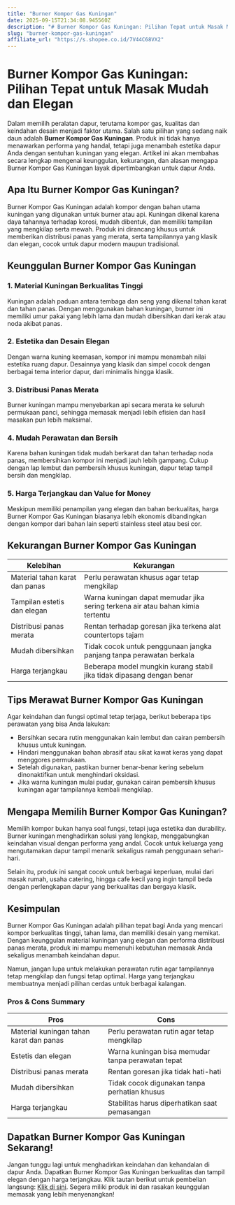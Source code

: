 ```yaml
---
title: "Burner Kompor Gas Kuningan"
date: 2025-09-15T21:34:08.945560Z
description: "# Burner Kompor Gas Kuningan: Pilihan Tepat untuk Masak Mudah dan Elegan..."
slug: "burner-kompor-gas-kuningan"
affiliate_url: "https://s.shopee.co.id/7V44C68VX2"
---
```

# Burner Kompor Gas Kuningan: Pilihan Tepat untuk Masak Mudah dan Elegan

Dalam memilih peralatan dapur, terutama kompor gas, kualitas dan keindahan desain menjadi faktor utama. Salah satu pilihan yang sedang naik daun adalah **Burner Kompor Gas Kuningan**. Produk ini tidak hanya menawarkan performa yang handal, tetapi juga menambah estetika dapur Anda dengan sentuhan kuningan yang elegan. Artikel ini akan membahas secara lengkap mengenai keunggulan, kekurangan, dan alasan mengapa Burner Kompor Gas Kuningan layak dipertimbangkan untuk dapur Anda.

## Apa Itu Burner Kompor Gas Kuningan?

Burner Kompor Gas Kuningan adalah kompor dengan bahan utama kuningan yang digunakan untuk burner atau api. Kuningan dikenal karena daya tahannya terhadap korosi, mudah dibentuk, dan memiliki tampilan yang mengkilap serta mewah. Produk ini dirancang khusus untuk memberikan distribusi panas yang merata, serta tampilannya yang klasik dan elegan, cocok untuk dapur modern maupun tradisional.

## Keunggulan Burner Kompor Gas Kuningan

### 1. Material Kuningan Berkualitas Tinggi

Kuningan adalah paduan antara tembaga dan seng yang dikenal tahan karat dan tahan panas. Dengan menggunakan bahan kuningan, burner ini memiliki umur pakai yang lebih lama dan mudah dibersihkan dari kerak atau noda akibat panas.

### 2. Estetika dan Desain Elegan

Dengan warna kuning keemasan, kompor ini mampu menambah nilai estetika ruang dapur. Desainnya yang klasik dan simpel cocok dengan berbagai tema interior dapur, dari minimalis hingga klasik.

### 3. Distribusi Panas Merata

Burner kuningan mampu menyebarkan api secara merata ke seluruh permukaan panci, sehingga memasak menjadi lebih efisien dan hasil masakan pun lebih maksimal.

### 4. Mudah Perawatan dan Bersih

Karena bahan kuningan tidak mudah berkarat dan tahan terhadap noda panas, membersihkan kompor ini menjadi jauh lebih gampang. Cukup dengan lap lembut dan pembersih khusus kuningan, dapur tetap tampil bersih dan mengkilap.

### 5. Harga Terjangkau dan Value for Money

Meskipun memiliki penampilan yang elegan dan bahan berkualitas, harga Burner Kompor Gas Kuningan biasanya lebih ekonomis dibandingkan dengan kompor dari bahan lain seperti stainless steel atau besi cor.

## Kekurangan Burner Kompor Gas Kuningan

| Kelebihan | Kekurangan |
|------------|--------------|
| Material tahan karat dan panas | Perlu perawatan khusus agar tetap mengkilap |
| Tampilan estetis dan elegan | Warna kuningan dapat memudar jika sering terkena air atau bahan kimia tertentu |
| Distribusi panas merata | Rentan terhadap goresan jika terkena alat countertops tajam |
| Mudah dibersihkan | Tidak cocok untuk penggunaan jangka panjang tanpa perawatan berkala |
| Harga terjangkau | Beberapa model mungkin kurang stabil jika tidak dipasang dengan benar |

## Tips Merawat Burner Kompor Gas Kuningan

Agar keindahan dan fungsi optimal tetap terjaga, berikut beberapa tips perawatan yang bisa Anda lakukan:

- Bersihkan secara rutin menggunakan kain lembut dan cairan pembersih khusus untuk kuningan.
- Hindari menggunakan bahan abrasif atau sikat kawat keras yang dapat menggores permukaan.
- Setelah digunakan, pastikan burner benar-benar kering sebelum dinonaktifkan untuk menghindari oksidasi.
- Jika warna kuningan mulai pudar, gunakan cairan pembersih khusus kuningan agar tampilannya kembali mengkilap.

## Mengapa Memilih Burner Kompor Gas Kuningan?

Memilih kompor bukan hanya soal fungsi, tetapi juga estetika dan durability. Burner kuningan menghadirkan solusi yang lengkap, menggabungkan keindahan visual dengan performa yang andal. Cocok untuk keluarga yang mengutamakan dapur tampil menarik sekaligus ramah penggunaan sehari-hari.

Selain itu, produk ini sangat cocok untuk berbagai keperluan, mulai dari masak rumah, usaha catering, hingga cafe kecil yang ingin tampil beda dengan perlengkapan dapur yang berkualitas dan bergaya klasik.

## Kesimpulan

Burner Kompor Gas Kuningan adalah pilihan tepat bagi Anda yang mencari kompor berkualitas tinggi, tahan lama, dan memiliki desain yang memikat. Dengan keunggulan material kuningan yang elegan dan performa distribusi panas merata, produk ini mampu memenuhi kebutuhan memasak Anda sekaligus menambah keindahan dapur.

Namun, jangan lupa untuk melakukan perawatan rutin agar tampilannya tetap mengkilap dan fungsi tetap optimal. Harga yang terjangkau membuatnya menjadi pilihan cerdas untuk berbagai kalangan.

### Pros & Cons Summary

| Pros | Cons |
|-------|-------|
| Material kuningan tahan karat dan panas | Perlu perawatan rutin agar tetap mengkilap |
| Estetis dan elegan | Warna kuningan bisa memudar tanpa perawatan tepat |
| Distribusi panas merata | Rentan goresan jika tidak hati-hati |
| Mudah dibersihkan | Tidak cocok digunakan tanpa perhatian khusus |
| Harga terjangkau | Stabilitas harus diperhatikan saat pemasangan |

## Dapatkan Burner Kompor Gas Kuningan Sekarang!

Jangan tunggu lagi untuk menghadirkan keindahan dan kehandalan di dapur Anda. Dapatkan Burner Kompor Gas Kuningan berkualitas dan tampil elegan dengan harga terjangkau. Klik tautan berikut untuk pembelian langsung: [Klik di sini](https://s.shopee.co.id/7V44C68VX2). Segera miliki produk ini dan rasakan keunggulan memasak yang lebih menyenangkan!